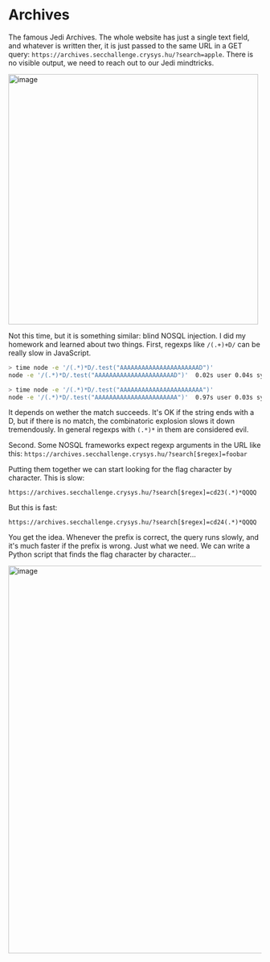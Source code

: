 # Archives

The famous Jedi Archives. The whole website has just a single text field, and whatever is written ther, it is just passed to the same URL in a GET query: `https://archives.secchallenge.crysys.hu/?search=apple`. There is no 
visible output, we need to reach out to our Jedi mindtricks.

<img width="497" alt="image" src="https://user-images.githubusercontent.com/6275775/231849498-aca5eb41-71a8-4e18-a102-1c25264a991c.png">

Not this time, but it is something similar: blind NOSQL injection. I did my homework and
learned about two things. First, regexps like `/(.+)+D/` can be really slow in JavaScript.

```bash
> time node -e '/(.*)*D/.test("AAAAAAAAAAAAAAAAAAAAAAD")'
node -e '/(.*)*D/.test("AAAAAAAAAAAAAAAAAAAAAAD")'  0.02s user 0.04s system 35% cpu 0.162 total

> time node -e '/(.*)*D/.test("AAAAAAAAAAAAAAAAAAAAAAA")'
node -e '/(.*)*D/.test("AAAAAAAAAAAAAAAAAAAAAAA")'  0.97s user 0.03s system 92% cpu 1.072 total
```

It depends on wether the match succeeds. It's OK if the string ends with a D, but if there is no 
match, the combinatoric explosion slows it down tremendously. In general regexps with `(.*)*` 
in them are considered evil.

Second. Some NOSQL frameworks expect regexp arguments in the URL like this: `https://archives.secchallenge.crysys.hu/?search[$regex]=foobar`

Putting them together we can start looking for the flag character by character. This is slow:

`https://archives.secchallenge.crysys.hu/?search[$regex]=cd23(.*)*QQQQ`

But this is fast:

`https://archives.secchallenge.crysys.hu/?search[$regex]=cd24(.*)*QQQQ`

You get the idea. Whenever the prefix is correct, the query runs slowly, and it's much faster if the prefix 
is wrong. Just what we need. We can write a Python script that finds the flag character by character...

<img width="770" alt="image" src="https://user-images.githubusercontent.com/6275775/231848484-d2147ce1-548e-435e-af68-509a54116ccf.png">

